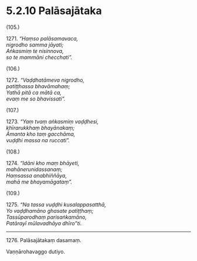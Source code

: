 # 5.2.10 Palāsajātaka

(105.)

1271\. _“Haṃso palāsamavaca,_  
_nigrodho samma jāyati;_  
_Aṅkasmiṃ te nisinnova,_  
_so te mammāni checchati”._  

(106.)

1272\. _“Vaḍḍhatāmeva nigrodho,_  
_patiṭṭhassa bhavāmahaṃ;_  
_Yathā pitā ca mātā ca,_  
_evaṃ me so bhavissati”._  

(107.)

1273\. _“Yaṃ tvaṃ aṅkasmiṃ vaḍḍhesi,_  
_khīrarukkhaṃ bhayānakaṃ;_  
_Āmanta kho taṃ gacchāma,_  
_vuḍḍhi massa na ruccati”._  

(108.)

1274\. _“Idāni kho maṃ bhāyeti,_  
_mahānerunidassanaṃ;_  
_Haṃsassa anabhiññāya,_  
_mahā me bhayamāgataṃ”._  

(109.)

1275\. _“Na tassa vuḍḍhi kusalappasatthā,_  
_Yo vaḍḍhamāno ghasate patiṭṭhaṃ;_  
_Tassūparodhaṃ parisaṅkamāno,_  
_Patārayī mūlavadhāya dhīro”ti._  

---

1276\. Palāsajātakaṃ dasamaṃ.

Vaṇṇārohavaggo dutiyo.
